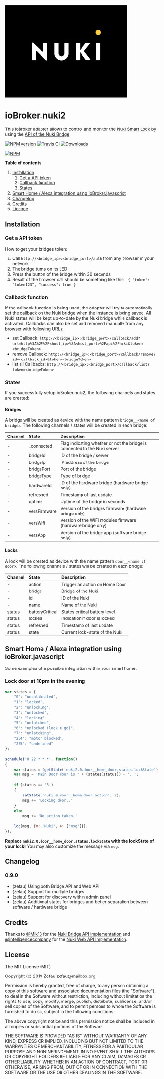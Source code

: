 ![Logo](admin/nuki-logo.png)
# ioBroker.nuki2
This ioBroker adapter allows to control and monitor the [Nuki Smart Lock](https://nuki.io/de/) by using the [API of the Nuki Bridge](https://developer.nuki.io/page/nuki-bridge-http-api-170/4/#heading--introduction).

[![NPM version](http://img.shields.io/npm/v/iobroker.nuki2.svg)](https://www.npmjs.com/package/iobroker.nuki2)
[![Travis CI](https://travis-ci.org/Zefau/ioBroker.nuki2.svg?branch=master)](https://travis-ci.org/Zefau/ioBroker.nuki2)
[![Downloads](https://img.shields.io/npm/dm/iobroker.nuki2.svg)](https://www.npmjs.com/package/iobroker.nuki2)

[![NPM](https://nodei.co/npm/iobroker.nuki2.png?downloads=true)](https://nodei.co/npm/iobroker.nuki2/)

**Table of contents**
1. [Installation](#installation)
   1. [Get a API token](#get-a-api-token)
   2. [Callback function](#callback-function)
   3. [States](#states)
2. [Smart Home / Alexa integration using ioBroker.javascript](#smart-home--alexa-integration-using-iobrokerjavascript)
3. [Changelog](#changelog)
4. [Credits](#credits)
5. [Licence](#license)


## Installation
### Get a API token
How to get your bridges token:

1. Call ```http://<bridge_ip>:<bridge_port>/auth``` from any browser in your network
2. The bridge turns on its LED
2. Press the button of the bridge within 30 seconds
3. Result of the browser call should be something like this: ```
    {
    "token": “token123”,
    "success": true
    }```

### Callback function
If the callback function is being used, the adapter will try to automatically set the callback on the Nuki bridge when the instance is being saved. All Nuki states will be kept up-to-date by the Nuki bridge while callback is activated.
Callbacks can also be set and removed manually from any browser with following URLs:

* set Callback: ```http://<bridge_ip>:<bridge_port>/callback/add?url=http%3A%2F%2F<host_ip>%3A<host_port>%2Fapi%2Fnuki&token=<bridgeToken>```
* remove Callback: ```http://<bridge_ip>:<bridge_port>/callback/remove?id=<callback_id>&token=<bridgeToken>```
* list all Callbacks: ```http://<bridge_ip>:<bridge_port>/callback/list?token=<bridgeToken>```

### States
If you successfully setup ioBroker.nuki2, the following channels and states are created:

#### Bridges
A bridge will be created as device with the name pattern ```bridge__<name of bridge>```. The following channels / states will be created in each bridge:

| Channel | State | Description |
|:------- |:----- |:----------- |
| - | \_connected | Flag indicating whether or not the bridge is connected to the Nuki server |
| - | bridgeId | ID of the bridge / server |
| - | bridgeIp | IP address of the bridge |
| - | bridgePort | Port of the bridge |
| - | bridgeType | Type of bridge |
| - | hardwareId | ID of the hardware bridge (hardware bridge only) |
| - | refreshed | Timestamp of last update |
| - | uptime | Uptime of the bridge in seconds |
| - | versFirmware | Version of the bridges firmware (hardware bridge only) |
| - | versWifi | Version of the WiFi modules firmware (hardware bridge only) |
| - | versApp | Version of the bridge app (software bridge only) |

#### Locks
A lock will be created as device with the name pattern ```door__<name of door>```. The following channels / states will be created in each bridge:

| Channel | State | Description |
|:------- |:----- |:----------- |
| - | action | Trigger an action on Home Door |
| - | bridge | Bridge of the Nuki |
| - | id | ID of the Nuki |
| - | name | Name of the Nuki |
| status | batteryCritical | States critical battery level |
| status | locked | Indication if door is locked |
| status | refreshed | Timestamp of last update |
| status | state | Current lock-state of the Nuki |


## Smart Home / Alexa integration using ioBroker.javascript
Some examples of a possible integration within your smart home.

### Lock door at 10pm in the evening
```javascript
var states = {
    "0": "uncalibrated",
    "1": "locked",
    "2": "unlocking",
    "3": "unlocked",
    "4": "locking",
    "5": "unlatched",
    "6": "unlocked (lock n go)",
    "7": "unlatching",
    "254": "motor blocked",
    "255": "undefined"
};

schedule('0 22 * * *', function()
{
    var status = (getState('nuki2.0.door__home_door.status.lockState').val);
    var msg = 'Main Door door is ' + (states[status]) + '. ';

    if (status == '3')
    {
        setState('nuki.0.door__home_door.action', 2);
        msg += 'Locking door..'
    }
    else
        msg += 'No action taken.'

    log(msg, {m: 'Nuki', o: ['msg']});
});
```

__Replace `nuki2.0.door__home_door.status.lockState` with the lockState of your lock!__ You may also customize the message via `msg`.


## Changelog

### 0.9.0
* (zefau) Using both Bridge API and Web API
* (zefau) Support for multiple bridges
* (zefau) Support for discovery within admin panel
* (zefau) Additional states for bridges and better separation between software / hardware bridge


## Credits
Thanks to [@Mik13](https://github.com/Mik13) for the [Nuki Bridge API implementation](https://github.com/Mik13/nuki-bridge-api#nuki-bridge-api) and [@intelligencecompany](https://github.com/intelligencecompany) for the [Nuki Web API implementation](https://github.com/intelligencecompany/nuki-api).


## License
The MIT License (MIT)

Copyright (c) 2019 Zefau <zefau@mailbox.org>

Permission is hereby granted, free of charge, to any person obtaining a copy
of this software and associated documentation files (the "Software"), to deal
in the Software without restriction, including without limitation the rights
to use, copy, modify, merge, publish, distribute, sublicense, and/or sell
copies of the Software, and to permit persons to whom the Software is
furnished to do so, subject to the following conditions:

The above copyright notice and this permission notice shall be included in
all copies or substantial portions of the Software.

THE SOFTWARE IS PROVIDED "AS IS", WITHOUT WARRANTY OF ANY KIND, EXPRESS OR
IMPLIED, INCLUDING BUT NOT LIMITED TO THE WARRANTIES OF MERCHANTABILITY,
FITNESS FOR A PARTICULAR PURPOSE AND NONINFRINGEMENT. IN NO EVENT SHALL THE
AUTHORS OR COPYRIGHT HOLDERS BE LIABLE FOR ANY CLAIM, DAMAGES OR OTHER
LIABILITY, WHETHER IN AN ACTION OF CONTRACT, TORT OR OTHERWISE, ARISING FROM,
OUT OF OR IN CONNECTION WITH THE SOFTWARE OR THE USE OR OTHER DEALINGS IN
THE SOFTWARE.
